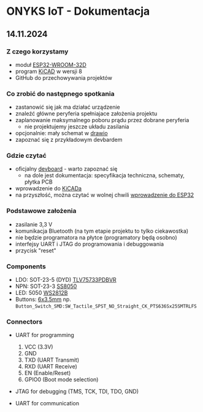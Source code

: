 # ONYKS IoT - Dokumentacja

## 14.11.2024

### Z czego korzystamy

- moduł [ESP32-WROOM-32D](https://www.espressif.com/sites/default/files/documentation/esp32-wroom-32d_esp32-wroom-32u_datasheet_en.pdf)
- program [KiCAD](https://www.kicad.org/) w wersji 8
- GitHub do przechowywania projektów

### Co zrobić do następnego spotkania

- zastanowić się jak ma działać urządzenie
- znaleźć główne peryferia spełniajace założenia projektu
- zaplanowanie maksymalnego poboru prądu przez dobrane peryferia
  - nie projektujemy jeszcze układu zasilania
- opcjonalnie: mały schemat w [drawio](https://app.diagrams.net/)
- zapoznać się z przykładowym devbardem

### Gdzie czytać

- oficjalny [devboard](https://docs.espressif.com/projects/esp-dev-kits/en/latest/esp32/esp32-devkitc/user_guide.html) - warto zapoznać się
  - na dole jest dokumentacja: specyfikacja techniczna, schematy, płytka PCB
- wprowadzenie do [KiCADa](https://docs.kicad.org/8.0/en/getting_started_in_kicad/getting_started_in_kicad.html)
- na przyszłość, można czytać w wolnej chwili [wprowadzenie do ESP32](https://docs.espressif.com/projects/esp-idf/en/v5.3.1/esp32/get-started/index.html)

### Podstawowe założenia

- zasilanie 3,3 V
- komunikacja Bluetooth (na tym etapie projektu to tylko ciekawostka)
- nie będzie programatora na płytce (programatory będą osobno)
- interfejsy UART i JTAG do programowania i debuggowania
- przycisk "reset"

### Components

- LDO: SOT-23-5 (DYD) [TLV75733PDBVR](https://www.ti.com/lit/ds/symlink/tlv757p.pdf?ts=1733149199380&ref_url=https%253A%252F%252Fwww.ti.com%252Fproduct%252FTLV757P%252Fpart-details%252FTLV75710PDBVR)
- NPN: SOT-23-3 [SS8050](https://www.micros.com.pl/mediaserver/TSS8050_BORN_0001.pdf)
- LED: 5050 [WS2812B](https://cdn-shop.adafruit.com/datasheets/WS2812B.pdf)
- Buttons: [6x3.5mm](https://pl.aliexpress.com/item/4000546183248.html?spm=a2g0o.order_list.order_list_main.169.6deb1c24ZkOZZl&gatewayAdapt=glo2pol) np. `Button_Switch_SMD:SW_Tactile_SPST_NO_Straight_CK_PTS636Sx25SMTRLFS`

### Connectors

- UART for programming
  1. VCC (3.3V)
  2. GND
  3. TXD (UART Transmit)
  4. RXD (UART Receive)
  5. EN (Enable/Reset)
  6. GPIO0 (Boot mode selection)

- JTAG for debugging (TMS, TCK, TDI, TDO, GND)

- UART for communication

